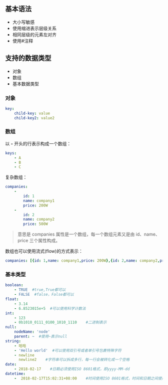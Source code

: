 ## 基本语法

- 大小写敏感
- 使用缩进表示层级关系
- 相同层级的元素左对齐
- 使用#注释

## 支持的数据类型

- 对象
- 数组
- 基本数据类型

### 对象

```yaml
key: 
    child-key: value
    child-key2: value2
```

### 数组

 以 **-** 开头的行表示构成一个数组： 

```yaml
keys:
    - A
    - B
    - C
```

复杂数组：

```yaml
companies:
    -
        id: 1
        name: company1
        price: 200W
    -
        id: 2
        name: company2
        price: 500W
```

>  意思是 companies 属性是一个数组，每一个数组元素又是由 id、name、price 三个属性构成。 

 数组也可以使用流式(flow)的方式表示： 

```yaml
companies: [{id: 1,name: company1,price: 200W},{id: 2,name: company2,price: 500W}]
```

### 基本类型

```yaml
boolean: 
    - TRUE  #true,True都可以
    - FALSE  #false，False都可以
float:
    - 3.14
    - 6.8523015e+5  #可以使用科学计数法
int:
    - 123
    - 0b1010_0111_0100_1010_1110    #二进制表示
null:
    nodeName: 'node'
    parent: ~  #使用~表示null
string:
    - 哈哈
    - 'Hello world'  #可以使用双引号或者单引号包裹特殊字符
    - newline
      newline2    #字符串可以拆成多行，每一行会被转化成一个空格
date:
    - 2018-02-17    #日期必须使用ISO 8601格式，即yyyy-MM-dd
datetime: 
    -  2018-02-17T15:02:31+08:00    #时间使用ISO 8601格式，时间和日期之间使用T连接，最后使用+代表时区
```

